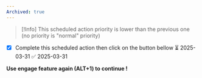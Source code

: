 ```yaml
---
Archived: true
---
```



> [!Info]
> This scheduled action priority is lower than the previous one (no priority is "normal" priority)

- [x] Complete this scheduled action then click on the button bellow ⏳ 2025-03-31 ✅ 2025-03-31


**Use engage feature again (ALT+1) to continue !**
